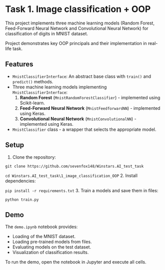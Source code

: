 # Task 1. Image classification + OOP

This project implements three machine learning models (Random Forest, 
Feed-Forward Neural Network and Convolutional Neural Network) for 
classification of digits in MNIST dataset. 

Project demonstrates key OOP
principals and their implementation in real-life task.

## Features
- `MnistClassifierInterface`: An abstract base class with `train()` and `predict()` methods.
- Three machine learning models implementing `MnistClassifierInterface`:
  1. **Random Forest** (`MnistRandomForestClassifier`) - implemented using Scikit-learn.
  2. **Feed-Forward Neural Network** (`MnistFeedforwardNN`) - implemented using Keras.
  3. **Convolutional Neural Network** (`MnistConvolutionalNN`) - implemented using Keras.
- `MnistClassifier` class - a wrapper that selects the appropriate model.

## Setup
1. Clone the repository:

`git clone https://github.com/sevenfox148/Winstars.AI_test_task`

`cd Winstars.AI_test_task\1_image_classification_OOP`
2. Install dependencies:

`pip install -r requirements.txt`
3. Train a models and save them in files:

`python train.py`

## Demo
The `demo.ipynb` notebook provides:
- Loading of the MNIST dataset.
- Loading pre-trained models from files.
- Evaluating models on the test dataset.
- Visualization of classification results.

To run the demo, open the notebook in Jupyter and execute all cells.